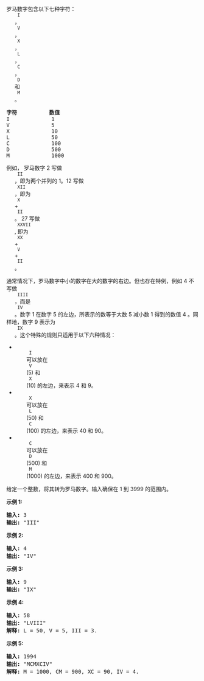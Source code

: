 <html>
 <body>
  <p>
   罗马数字包含以下七种字符：
   <code>
    I
   </code>
   ，
   <code>
    V
   </code>
   ，
   <code>
    X
   </code>
   ，
   <code>
    L
   </code>
   ，
   <code>
    C
   </code>
   ，
   <code>
    D
   </code>
   和
   <code>
    M
   </code>
   。
  </p>
  <pre><strong>字符</strong>          <strong>数值</strong>
I             1
V             5
X             10
L             50
C             100
D             500
M             1000</pre>
  <p>
   例如， 罗马数字 2 写做
   <code>
    II
   </code>
   ，即为两个并列的 1。12 写做
   <code>
    XII
   </code>
   ，即为
   <code>
    X
   </code>
   +
   <code>
    II
   </code>
   。 27 写做
   <code>
    XXVII
   </code>
   , 即为
   <code>
    XX
   </code>
   +
   <code>
    V
   </code>
   +
   <code>
    II
   </code>
   。
  </p>
  <p>
   通常情况下，罗马数字中小的数字在大的数字的右边。但也存在特例，例如 4 不写做
   <code>
    IIII
   </code>
   ，而是
   <code>
    IV
   </code>
   。数字 1 在数字 5 的左边，所表示的数等于大数 5 减小数 1 得到的数值 4 。同样地，数字 9 表示为
   <code>
    IX
   </code>
   。这个特殊的规则只适用于以下六种情况：
  </p>
  <ul>
   <li>
    <code>
     I
    </code>
    可以放在
    <code>
     V
    </code>
    (5) 和
    <code>
     X
    </code>
    (10) 的左边，来表示 4 和 9。
   </li>
   <li>
    <code>
     X
    </code>
    可以放在
    <code>
     L
    </code>
    (50) 和
    <code>
     C
    </code>
    (100) 的左边，来表示 40 和 90。
   </li>
   <li>
    <code>
     C
    </code>
    可以放在
    <code>
     D
    </code>
    (500) 和
    <code>
     M
    </code>
    (1000) 的左边，来表示 400 和 900。
   </li>
  </ul>
  <p>
   给定一个整数，将其转为罗马数字。输入确保在 1 到 3999 的范围内。
  </p>
  <p>
   <strong>
    示例 1:
   </strong>
  </p>
  <pre><strong>输入:</strong> 3
<strong>输出:</strong> "III"</pre>
  <p>
   <strong>
    示例 2:
   </strong>
  </p>
  <pre><strong>输入:</strong> 4
<strong>输出:</strong> "IV"</pre>
  <p>
   <strong>
    示例 3:
   </strong>
  </p>
  <pre><strong>输入:</strong> 9
<strong>输出:</strong> "IX"</pre>
  <p>
   <strong>
    示例 4:
   </strong>
  </p>
  <pre><strong>输入:</strong> 58
<strong>输出:</strong> "LVIII"
<strong>解释:</strong> L = 50, V = 5, III = 3.
</pre>
  <p>
   <strong>
    示例 5:
   </strong>
  </p>
  <pre><strong>输入:</strong> 1994
<strong>输出:</strong> "MCMXCIV"
<strong>解释:</strong> M = 1000, CM = 900, XC = 90, IV = 4.</pre>
 </body>
</html>